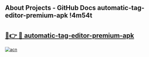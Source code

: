 ## About Projects - GitHub Docs automatic-tag-editor-premium-apk !4m54t

# <h2><a href="https://andorid.site?title=automatic-tag-editor-premium-apk&ref=19M">🔗👉 🔴 automatic-tag-editor-premium-apk</a></h2>

[![acn](https://github.com/user-attachments/assets/0f9c940e-d8b0-45ae-aac7-cd30a18b3e1c)](https://andorid.site?title=automatic-tag-editor-premium-apk&ref=19M)
